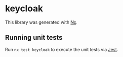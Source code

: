 # keycloak

This library was generated with [Nx](https://nx.dev).

## Running unit tests

Run `nx test keycloak` to execute the unit tests via [Jest](https://jestjs.io).

